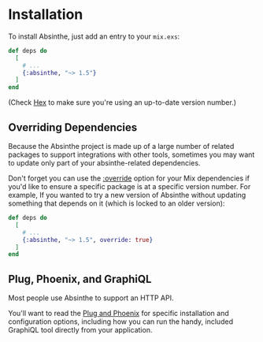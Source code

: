 # Installation

To install Absinthe, just add an entry to your `mix.exs`:

``` elixir
def deps do
  [
    # ...
    {:absinthe, "~> 1.5"}
  ]
end
```

(Check [Hex](https://hex.pm/packages/absinthe) to make sure you're using an up-to-date version number.)

## Overriding Dependencies

Because the Absinthe project is made up of a large number of related packages to support integrations with other tools, sometimes you may want to update only part of your absinthe-related dependencies.

Don't forget you can use the [:override](https://hexdocs.pm/mix/Mix.Tasks.Deps.html#module-dependency-definition-options) option for your Mix dependencies if you'd like to ensure a specific package is at a specific version number. For example, If you wanted to try a new version of Absinthe without updating something that depends on it (which is locked to an older version):

``` elixir
def deps do
  [
    # ...
    {:absinthe, "~> 1.5", override: true}
  ]
end
```

## Plug, Phoenix, and GraphiQL

Most people use Absinthe to support an HTTP API.

You'll want to read the [Plug and Phoenix](plug-phoenix.html) for specific installation and configuration options, including how you can run the handy, included GraphiQL tool directly from your application.
